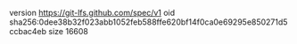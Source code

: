 version https://git-lfs.github.com/spec/v1
oid sha256:0dee38b32f023abb1052feb588ffe620bf14f0ca0e69295e850271d5ccbac4eb
size 16608
